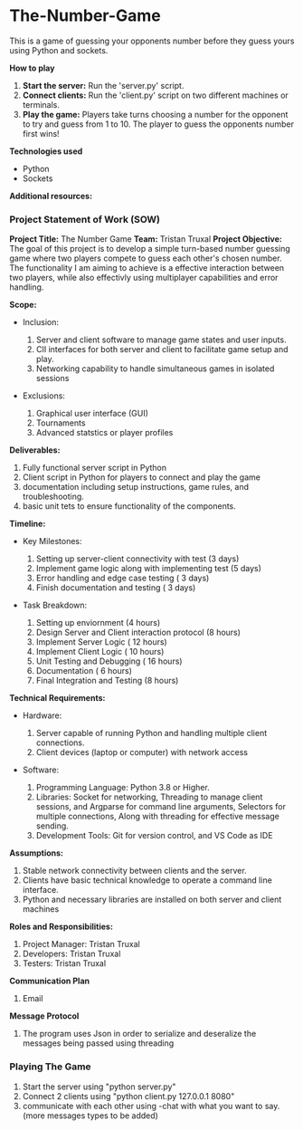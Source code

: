 # The-Number-Game

This is a game of guessing your opponents number before they guess yours using Python and sockets.

**How to play**
1. **Start the server:** Run the 'server.py' script.
2. **Connect clients:** Run the 'client.py' script on two different machines or terminals.
3. **Play the game:** Players take turns choosing a number for the opponent to try and guess from 1 to 10. The player to guess the opponents number first wins!

**Technologies used**
* Python
* Sockets

**Additional resources:**
### Project Statement of Work (SOW)
**Project Title:** The Number Game
**Team:** Tristan Truxal
**Project Objective:** The goal of this project is to develop a simple turn-based number guessing game where two players compete to guess each other's chosen number. The functionality I am aiming to achieve is a effective interaction between two players, while also effectivly using multiplayer capabilities and error handling.

**Scope:**
* Inclusion:
  1. Server and client software to manage game states and user inputs.
  2. ClI interfaces for both server and client to facilitate game setup and play.
  3. Networking capability to handle simultaneous games in isolated sessions

* Exclusions:
  1. Graphical user interface (GUI)
  2. Tournaments
  3. Advanced statstics or player profiles
 
**Deliverables:**
1. Fully functional server script in Python
2. Client script in Python for players to connect and play the game
3. documentation including setup instructions, game rules, and troubleshooting.
4. basic unit tets to ensure functionality of the components.

**Timeline:**
* Key Milestones:
  1. Setting up server-client connectivity with test (3 days)
  2. Implement game logic along with implementing test (5 days)
  3. Error handling and edge case testing ( 3 days)
  4. Finish documentation and testing ( 3 days)
 
* Task Breakdown:
  1. Setting up enviornment (4 hours)
  2. Design Server and Client interaction protocol (8 hours)
  3. Implement Server Logic ( 12 hours)
  4. Implement Client Logic ( 10 hours)
  5. Unit Testing and Debugging ( 16 hours)
  6. Documentation ( 6 hours)
  7. Final Integration and Testing (8 hours)

**Technical Requirements:**
* Hardware:
    1. Server capable of running Python and handling multiple client connections.
    2. Client devices (laptop or computer) with network access
 
* Software:
  1. Programming Language: Python 3.8 or Higher.
  2. Libraries: Socket for networking, Threading to manage client sessions, and Argparse for command line arguments, Selectors for multiple connections, Along with threading for effective message sending.
  3. Development Tools: Git for version control, and VS Code as IDE

**Assumptions:**
  1. Stable network connectivity between clients and the server.
  2. Clients have basic technical knowledge to operate a command line interface.
  3. Python and necessary libraries are installed on both server and client machines

**Roles and Responsibilities:**
1. Project Manager: Tristan Truxal
2. Developers: Tristan Truxal
3. Testers: Tristan Truxal

**Communication Plan**
1. Email

**Message Protocol**
1. The program uses Json in order to serialize and deseralize the messages being passed using threading

### Playing The Game
1. Start the server using "python server.py"
2. Connect 2 clients using "python client.py 127.0.0.1 8080"
3. communicate with each other using -chat with what you want to say. (more messages types to be added)
